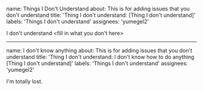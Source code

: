 
name: Things I Don't Understand
about: This is for adding issues that you don't understand
title: 'Thing I don't understand: <file in title> [Thing I don't understand]'
labels: 'Things I don't understand'
assignees: 'yumegel2'



I don't understand <fill in what you don't here>

 ---
name: I don't know anything
about: This is for adding issues that you don't understand
title: 'Thing I don't understand: I don't know how to do anything [Thing I don't understand]'
labels: 'Things I don't understand'
assignees: 'yumegel2'

I'm totally lost.